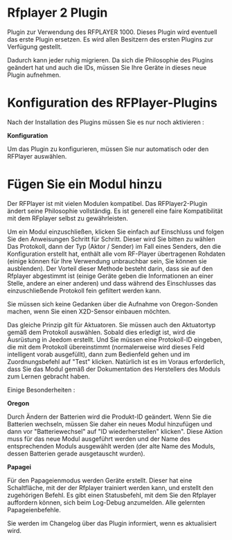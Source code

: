 # Rfplayer 2 Plugin

Plugin zur Verwendung des RFPLAYER 1000. Dieses Plugin wird eventuell das erste Plugin ersetzen. Es wird allen Besitzern des ersten Plugins zur Verfügung gestellt.

Dadurch kann jeder ruhig migrieren. Da sich die Philosophie des Plugins geändert hat und auch die IDs, müssen Sie Ihre Geräte in dieses neue Plugin aufnehmen.

# Konfiguration des RFPlayer-Plugins 

Nach der Installation des Plugins müssen Sie es nur noch aktivieren :

**Konfiguration**

Um das Plugin zu konfigurieren, müssen Sie nur automatisch oder den RFPlayer auswählen.

# Fügen Sie ein Modul hinzu 

Der RFPlayer ist mit vielen Modulen kompatibel. Das RFPlayer2-Plugin ändert seine Philosophie vollständig.
Es ist generell eine faire Kompatibilität mit dem RFplayer selbst zu gewährleisten.

Um ein Modul einzuschließen, klicken Sie einfach auf Einschluss und folgen Sie den Anweisungen Schritt für Schritt. Dieser wird Sie bitten zu wählen
Das Protokoll, dann der Typ (Aktor / Sender) im Fall eines Senders, den die Konfiguration erstellt hat, enthält alle vom RF-Player übertragenen Rohdaten (einige können für Ihre Verwendung unbrauchbar sein, Sie können sie ausblenden). Der Vorteil dieser Methode besteht darin, dass sie auf den Rfplayer abgestimmt ist (einige Geräte geben die Informationen an einer Stelle, andere an einer anderen) und dass während des Einschlusses das einzuschließende Protokoll fein gefiltert werden kann.

Sie müssen sich keine Gedanken über die Aufnahme von Oregon-Sonden machen, wenn Sie einen X2D-Sensor einbauen möchten.
 
Das gleiche Prinzip gilt für Aktuatoren. Sie müssen auch den Aktuatortyp gemäß dem Protokoll auswählen. Sobald dies erledigt ist, wird die Ausrüstung in Jeedom erstellt. Und Sie müssen eine Protokoll-ID eingeben, die mit dem Protokoll übereinstimmt (normalerweise wird dieses Feld intelligent vorab ausgefüllt), dann zum Bedienfeld gehen und im Zuordnungsbefehl auf "Test" klicken.
Natürlich ist es im Voraus erforderlich, dass Sie das Modul gemäß der Dokumentation des Herstellers des Moduls zum Lernen gebracht haben.
 
Einige Besonderheiten :

**Oregon**

Durch Ändern der Batterien wird die Produkt-ID geändert. Wenn Sie die Batterien wechseln, müssen Sie daher ein neues Modul hinzufügen und dann vor "Batteriewechsel" auf "ID wiederherstellen" klicken". Diese Aktion muss für das neue Modul ausgeführt werden und der Name des entsprechenden Moduls ausgewählt werden (der alte Name des Moduls, dessen Batterien gerade ausgetauscht wurden).

**Papagei**

Für den Papageienmodus werden Geräte erstellt. Dieser hat eine Schaltfläche, mit der der Rfplayer trainiert werden kann, und erstellt den zugehörigen Befehl. Es gibt einen Statusbefehl, mit dem Sie den Rfplayer auffordern können, sich beim Log-Debug anzumelden. Alle gelernten Papageienbefehle.

Sie werden im Changelog über das Plugin informiert, wenn es aktualisiert wird.
